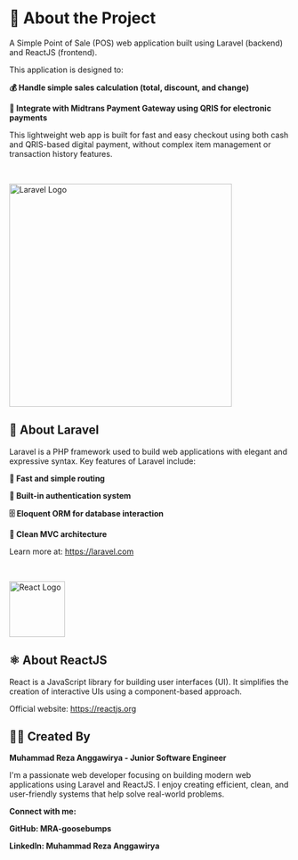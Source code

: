 # 📝 About the Project
A Simple Point of Sale (POS) web application built using Laravel (backend) and ReactJS (frontend).

This application is designed to:

**💰 Handle simple sales calculation (total, discount, and change)**

**🧾 Integrate with Midtrans Payment Gateway using QRIS for electronic payments**

This lightweight web app is built for fast and easy checkout using both cash and QRIS-based digital payment, without complex item management or transaction history features.

</br>

<p align="left">
    <a href="https://laravel.com" target="_blank">
        <img src="https://raw.githubusercontent.com/laravel/art/master/logo-lockup/5%20SVG/2%20CMYK/1%20Full%20Color/laravel-logolockup-cmyk-red.svg" width="400" alt="Laravel Logo">
    </a>
</p>

## 🔧 About Laravel
Laravel is a PHP framework used to build web applications with elegant and expressive syntax.
Key features of Laravel include:

**🚦 Fast and simple routing**

**🔐 Built-in authentication system**

**🗄️ Eloquent ORM for database interaction**

**🧱 Clean MVC architecture**

Learn more at: https://laravel.com

</br>

<p align="left">
    <a href="https://reactjs.org" target="_blank">
        <img src="https://upload.wikimedia.org/wikipedia/commons/a/a7/React-icon.svg" width="100" alt="React Logo">
    </a>
</p>

## ⚛️ About ReactJS
React is a JavaScript library for building user interfaces (UI).
It simplifies the creation of interactive UIs using a component-based approach.

Official website: https://reactjs.org



## 🧑‍💻 Created By
**Muhammad Reza Anggawirya - Junior Software Engineer**

I'm a passionate web developer focusing on building modern web applications using Laravel and ReactJS. I enjoy creating efficient, clean, and user-friendly systems that help solve real-world problems.

**Connect with me:**

**GitHub: MRA-goosebumps**

**LinkedIn: Muhammad Reza Anggawirya**


